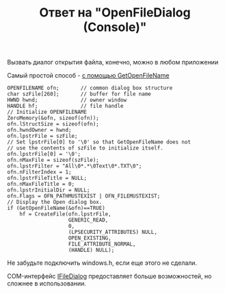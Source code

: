 ﻿---
title: "Ответ на \"OpenFileDialog (Console)\""
se.owner.user_id: 240512
se.owner.display_name: "MSDN.WhiteKnight"
se.owner.link: "https://ru.stackoverflow.com/users/240512/msdn-whiteknight"
se.answer_id: 643823
se.question_id: 643795
se.post_type: answer
se.score: 2
se.is_accepted: True
---
<p>Вызвать диалог открытия файла, конечно, можно в любом приложении</p>

<p>Самый простой способ - <a href="https://msdn.microsoft.com/en-us/library/ms646829(v=vs.85).aspx#open_file" rel="nofollow noreferrer">с помощью GetOpenFileName</a></p>

<pre><code>OPENFILENAME ofn;       // common dialog box structure
char szFile[260];       // buffer for file name
HWND hwnd;              // owner window
HANDLE hf;              // file handle
// Initialize OPENFILENAME
ZeroMemory(&amp;ofn, sizeof(ofn));
ofn.lStructSize = sizeof(ofn);
ofn.hwndOwner = hwnd;
ofn.lpstrFile = szFile;
// Set lpstrFile[0] to '\0' so that GetOpenFileName does not 
// use the contents of szFile to initialize itself.
ofn.lpstrFile[0] = '\0';
ofn.nMaxFile = sizeof(szFile);
ofn.lpstrFilter = "All\0*.*\0Text\0*.TXT\0";
ofn.nFilterIndex = 1;
ofn.lpstrFileTitle = NULL;
ofn.nMaxFileTitle = 0;
ofn.lpstrInitialDir = NULL;
ofn.Flags = OFN_PATHMUSTEXIST | OFN_FILEMUSTEXIST;
// Display the Open dialog box. 
if (GetOpenFileName(&amp;ofn)==TRUE) 
    hf = CreateFile(ofn.lpstrFile, 
                    GENERIC_READ,
                    0,
                    (LPSECURITY_ATTRIBUTES) NULL,
                    OPEN_EXISTING,
                    FILE_ATTRIBUTE_NORMAL,
                    (HANDLE) NULL);
</code></pre>

<p>Не забудьте подключить windows.h, если еще этого не сделали.</p>

<p>COM-интерфейс <a href="https://msdn.microsoft.com/en-us/library/bb776913(v=vs.85).aspx" rel="nofollow noreferrer">IFileDialog</a> предоставляет больше возможностей, но сложнее в использовании.</p>
